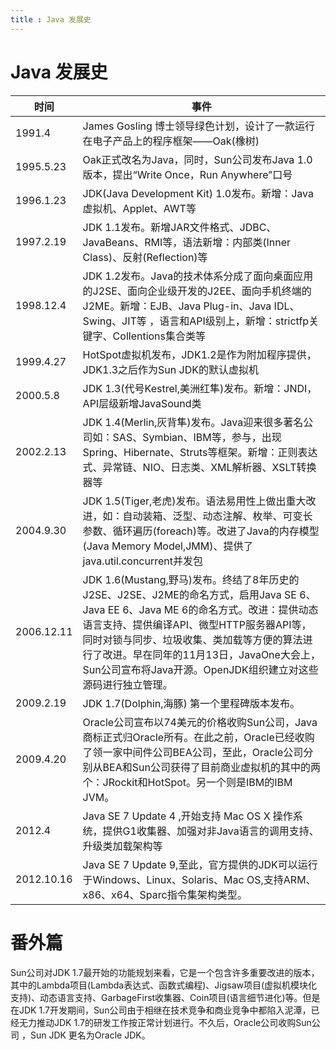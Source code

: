 ```yaml
---
title : Java 发展史
---
```


# Java 发展史


| 时间|事件|
|-|-|
|1991.4|James Gosling 博士领导绿色计划，设计了一款运行在电子产品上的程序框架——Oak(橡树) |
|1995.5.23|Oak正式改名为Java，同时，Sun公司发布Java 1.0版本，提出“Write Once，Run Anywhere”口号 |
|1996.1.23|JDK(Java Development Kit) 1.0发布。新增：Java 虚拟机、Applet、AWT等 |
|1997.2.19|JDK 1.1发布。新增JAR文件格式、JDBC、JavaBeans、RMI等，语法新增：内部类(Inner Class)、反射(Reflection)等|
|1998.12.4 |JDK 1.2发布。Java的技术体系分成了面向桌面应用的J2SE、面向企业级开发的J2EE、面向手机终端的J2ME。新增：EJB、Java Plug-in、Java IDL、Swing、JIT等 ，语言和API级别上，新增：strictfp关键字、Collentions集合类等|
|1999.4.27|HotSpot虚拟机发布，JDK1.2是作为附加程序提供，JDK1.3之后作为Sun JDK的默认虚拟机 |
|2000.5.8 |JDK 1.3(代号Kestrel,美洲红隼)发布。新增：JNDI，API层级新增JavaSound类 |
|2002.2.13|JDK 1.4(Merlin,灰背隼)发布。Java迎来很多著名公司如：SAS、Symbian、IBM等，参与，出现Spring、Hibernate、Struts等框架。新增：正则表达式、异常链、NIO、日志类、XML解析器、XSLT转换器等|
|2004.9.30|JDK 1.5(Tiger,老虎)发布。语法易用性上做出重大改进，如：自动装箱、泛型、动态注解、枚举、可变长参数、循环遍历(foreach)等。改进了Java的内存模型(Java Memory Model,JMM)、提供了java.util.concurrent并发包|
|2006.12.11|JDK 1.6(Mustang,野马)发布。终结了8年历史的J2SE、J2SE、J2ME的命名方式，启用Java SE 6、Java EE 6、Java ME 6的命名方式。改进：提供动态语言支持、提供编译API、微型HTTP服务器API等，同时对锁与同步、垃圾收集、类加载等方便的算法进行了改进。早在同年的11月13日，JavaOne大会上，Sun公司宣布将Java开源。OpenJDK组织建立对这些源码进行独立管理。 |
|2009.2.19|JDK 1.7(Dolphin,海豚) 第一个里程碑版本发布。 |
|2009.4.20|Oracle公司宣布以74美元的价格收购Sun公司，Java商标正式归Oracle所有。在此之前，Oracle已经收购了领一家中间件公司BEA公司，至此，Oracle公司分别从BEA和Sun公司获得了目前商业虚拟机的其中的两个：JRockit和HotSpot。另一个则是IBM的IBM JVM。 |
|2012.4|Java SE 7 Update 4 ,开始支持 Mac OS X 操作系统，提供G1收集器、加强对非Java语言的调用支持、升级类加载架构等 |
|2012.10.16|Java SE 7 Update 9,至此，官方提供的JDK可以运行于Windows、Linux、Solaris、Mac OS,支持ARM、x86、x64、Sparc指令集架构类型。 |

# 番外篇
Sun公司对JDK 1.7最开始的功能规划来看，它是一个包含许多重要改进的版本，其中的Lambda项目(Lambda表达式、函数式编程)、Jigsaw项目(虚拟机模块化支持)、动态语言支持、GarbageFirst收集器、Coin项目(语言细节进化)等。但是在JDK 1.7开发期间，Sun公司由于相继在技术竞争和商业竞争中都陷入泥潭，已经无力推动JDK 1.7的研发工作按正常计划进行。不久后，Oracle公司收购Sun公司 ，Sun JDK 更名为Oracle JDK。






























